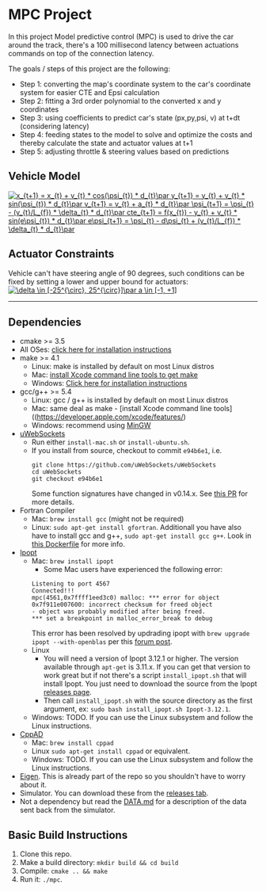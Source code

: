 # MPC Project

In this project Model predictive control (MPC) is used to drive the car around the track, there's a 100 millisecond latency between actuations commands on top of the connection latency.

The goals / steps of this project are the following:

* Step 1: converting the map's coordinate system to the car's coordinate system for easier CTE and Epsi calculation
* Step 2: fitting a 3rd order polynomial to the converted x and y coordinates
* Step 3: using coefficients to predict car's state (px,py,psi, v) at t+dt (considering latency) 
* Step 4: feeding states to the model to solve and optimize the costs and thereby calculate the state and actuator values at t+1
* Step 5: adjusting throttle & steering values based on predictions

## Vehicle Model
<a href="https://www.codecogs.com/eqnedit.php?latex=x_{t&plus;1}&space;=&space;x_{t}&space;&plus;&space;v_{t}&space;*&space;cos(\psi_{t})&space;*&space;d_{t}\par&space;y_{t&plus;1}&space;=&space;y_{t}&space;&plus;&space;v_{t}&space;*&space;sin(\psi_{t})&space;*&space;d_{t}\par&space;v_{t&plus;1}&space;=&space;v_{t}&space;&plus;&space;a_{t}&space;*&space;d_{t}\par&space;\psi_{t&plus;1}&space;=&space;\psi_{t}&space;-&space;(v_{t}/L_{f})&space;*&space;\delta_{t}&space;*&space;d_{t}\par&space;cte_{t&plus;1}&space;=&space;f(x_{t})&space;-&space;y_{t}&space;&plus;&space;v_{t}&space;*&space;sin(e\psi_{t})&space;*&space;d_{t}\par&space;e\psi_{t&plus;1}&space;=&space;\psi_{t}&space;-&space;d\psi_{t}&space;&plus;&space;(v_{t}/L_{f})&space;*&space;\delta_{t}&space;*&space;d_{t}\par" target="_blank"><img src="https://latex.codecogs.com/gif.latex?x_{t&plus;1}&space;=&space;x_{t}&space;&plus;&space;v_{t}&space;*&space;cos(\psi_{t})&space;*&space;d_{t}\par&space;y_{t&plus;1}&space;=&space;y_{t}&space;&plus;&space;v_{t}&space;*&space;sin(\psi_{t})&space;*&space;d_{t}\par&space;v_{t&plus;1}&space;=&space;v_{t}&space;&plus;&space;a_{t}&space;*&space;d_{t}\par&space;\psi_{t&plus;1}&space;=&space;\psi_{t}&space;-&space;(v_{t}/L_{f})&space;*&space;\delta_{t}&space;*&space;d_{t}\par&space;cte_{t&plus;1}&space;=&space;f(x_{t})&space;-&space;y_{t}&space;&plus;&space;v_{t}&space;*&space;sin(e\psi_{t})&space;*&space;d_{t}\par&space;e\psi_{t&plus;1}&space;=&space;\psi_{t}&space;-&space;d\psi_{t}&space;&plus;&space;(v_{t}/L_{f})&space;*&space;\delta_{t}&space;*&space;d_{t}\par" title="x_{t+1} = x_{t} + v_{t} * cos(\psi_{t}) * d_{t}\par y_{t+1} = y_{t} + v_{t} * sin(\psi_{t}) * d_{t}\par v_{t+1} = v_{t} + a_{t} * d_{t}\par \psi_{t+1} = \psi_{t} - (v_{t}/L_{f}) * \delta_{t} * d_{t}\par cte_{t+1} = f(x_{t}) - y_{t} + v_{t} * sin(e\psi_{t}) * d_{t}\par e\psi_{t+1} = \psi_{t} - d\psi_{t} + (v_{t}/L_{f}) * \delta_{t} * d_{t}\par" /></a>

## Actuator Constraints

Vehicle can't have steering angle of 90 degrees, such conditions can be fixed by setting a lower and upper bound for actuators:
<a href="https://www.codecogs.com/eqnedit.php?latex=\delta&space;\in&space;[-25^{\circ},&space;25^{\circ}]\par&space;a&space;\in&space;[-1,&space;&plus;1]" target="_blank"><img src="https://latex.codecogs.com/gif.latex?\delta&space;\in&space;[-25^{\circ},&space;25^{\circ}]\par&space;a&space;\in&space;[-1,&space;&plus;1]" title="\delta \in [-25^{\circ}, 25^{\circ}]\par a \in [-1, +1]" /></a>

---

## Dependencies

* cmake >= 3.5
 * All OSes: [click here for installation instructions](https://cmake.org/install/)
* make >= 4.1
  * Linux: make is installed by default on most Linux distros
  * Mac: [install Xcode command line tools to get make](https://developer.apple.com/xcode/features/)
  * Windows: [Click here for installation instructions](http://gnuwin32.sourceforge.net/packages/make.htm)
* gcc/g++ >= 5.4
  * Linux: gcc / g++ is installed by default on most Linux distros
  * Mac: same deal as make - [install Xcode command line tools]((https://developer.apple.com/xcode/features/)
  * Windows: recommend using [MinGW](http://www.mingw.org/)
* [uWebSockets](https://github.com/uWebSockets/uWebSockets)
  * Run either `install-mac.sh` or `install-ubuntu.sh`.
  * If you install from source, checkout to commit `e94b6e1`, i.e.
    ```
    git clone https://github.com/uWebSockets/uWebSockets 
    cd uWebSockets
    git checkout e94b6e1
    ```
    Some function signatures have changed in v0.14.x. See [this PR](https://github.com/udacity/CarND-MPC-Project/pull/3) for more details.
* Fortran Compiler
  * Mac: `brew install gcc` (might not be required)
  * Linux: `sudo apt-get install gfortran`. Additionall you have also have to install gcc and g++, `sudo apt-get install gcc g++`. Look in [this Dockerfile](https://github.com/udacity/CarND-MPC-Quizzes/blob/master/Dockerfile) for more info.
* [Ipopt](https://projects.coin-or.org/Ipopt)
  * Mac: `brew install ipopt`
       +  Some Mac users have experienced the following error:
       ```
       Listening to port 4567
       Connected!!!
       mpc(4561,0x7ffff1eed3c0) malloc: *** error for object 0x7f911e007600: incorrect checksum for freed object
       - object was probably modified after being freed.
       *** set a breakpoint in malloc_error_break to debug
       ```
       This error has been resolved by updrading ipopt with
       ```brew upgrade ipopt --with-openblas```
       per this [forum post](https://discussions.udacity.com/t/incorrect-checksum-for-freed-object/313433/19).
  * Linux
    * You will need a version of Ipopt 3.12.1 or higher. The version available through `apt-get` is 3.11.x. If you can get that version to work great but if not there's a script `install_ipopt.sh` that will install Ipopt. You just need to download the source from the Ipopt [releases page](https://www.coin-or.org/download/source/Ipopt/).
    * Then call `install_ipopt.sh` with the source directory as the first argument, ex: `sudo bash install_ipopt.sh Ipopt-3.12.1`. 
  * Windows: TODO. If you can use the Linux subsystem and follow the Linux instructions.
* [CppAD](https://www.coin-or.org/CppAD/)
  * Mac: `brew install cppad`
  * Linux `sudo apt-get install cppad` or equivalent.
  * Windows: TODO. If you can use the Linux subsystem and follow the Linux instructions.
* [Eigen](http://eigen.tuxfamily.org/index.php?title=Main_Page). This is already part of the repo so you shouldn't have to worry about it.
* Simulator. You can download these from the [releases tab](https://github.com/udacity/self-driving-car-sim/releases).
* Not a dependency but read the [DATA.md](./DATA.md) for a description of the data sent back from the simulator.


## Basic Build Instructions


1. Clone this repo.
2. Make a build directory: `mkdir build && cd build`
3. Compile: `cmake .. && make`
4. Run it: `./mpc`.

